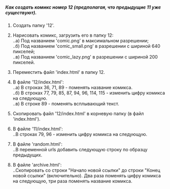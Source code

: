 ##### Как создать комикс номер 12 (предполагая, что предыдущие 11 уже существуют).  
  
1) Создать папку '12'.  
  
2) Нарисовать комикс, загрузить его в папку 12:  
..a) Под названием 'comic.png' в максимальном разрешении;  
..б) Под названием 'comic_small.png' в разрешении с шириной 640 пикселей;  
..в) Под названием 'comic_lazy.png' в разрешении с шириной 200 пикселей.    
  
3) Переместить файл 'index.html' в папку 12.  
  
4) В файле '12/index.html':  
..a) В строках 36, 71, 89 - поменять название комикса.  
..б) В строках 77, 79, 85, 87, 94, 96, 114, 115 - изменить цифру комикса на следующую.  
..в) В строке 89 - поменять всплывающий текст.  
  
5) Скопировать файл '12/index.html' в корневую папку (в файл 'index.html').    
  
6) В файле '11/index.html':  
..В строках 79, 96 - изменить цифру комикса на следующую.  
  
7) В файле 'random.html':  
..В переменной urls добавить следующую строку по образцу предыдущих.  

8) В файле 'archive.html':  
..Скопировать со строки "Начало новой ссылки" до строки "Конец новой ссылки" (включительно).
Два раза поменять цифру комикса на следующую, три раза поменять название комикса.
